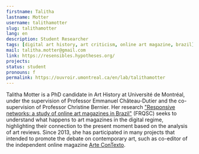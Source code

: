 ```yaml
---
firstname: Talitha
lastname: Motter
username: talithamotter
slug: talithamotter
lang: en
description: Student Researcher
tags: [digital art history, art criticism, online art magazine, brazil]
mail: talitha.motter@gmail.com
link: https://resensibles.hypotheses.org/
projects: 
status: student
pronouns: f
permalink: https://ouvroir.umontreal.ca/en/lab/talithamotter
---
```


Talitha Motter is a PhD candidate in Art History at Université de Montréal, under the supervision of Professor Emmanuel Château-Dutier and the co-supervision of Professor Christine Bernier. Her research ["Responsive networks: a study of online art magazines in Brazil"](https://resensibles.hypotheses.org/) (FRQSC) seeks to understand what happens to art magazines in the digital regime, highlighting their connection to the present moment based on the analysis of art reviews. Since 2013, she has participated in many projects that intended to promote the debate on contemporary art, such as co-editor of the independent online magazine [Arte ConTexto](https://artcontexto.com.br/).

